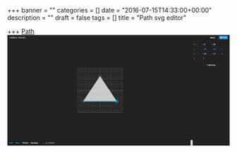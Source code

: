 +++
banner = ""
categories = []
date = "2016-07-15T14:33:00+00:00"
description = ""
draft = false
tags = []
title = "Path svg editor"

+++
[Path](![http://jxnblk.com/paths/])
![](/static/images/jxnblk.com_paths.png)